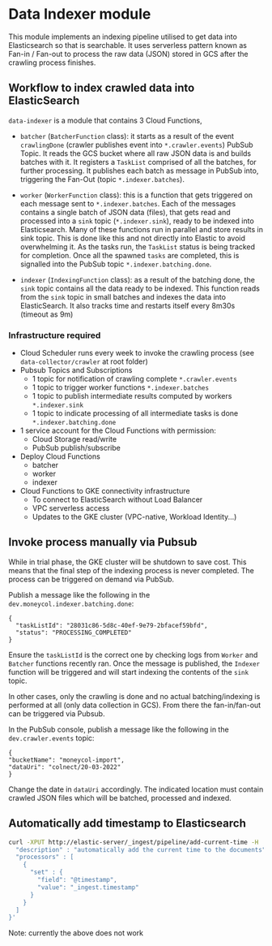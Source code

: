 # Data Indexer module

This module implements an indexing pipeline utilised to get data into Elasticsearch so that is searchable.
It uses serverless pattern known as Fan-in / Fan-out to process the raw data (JSON) stored in GCS after the 
crawling process finishes.

## Workflow to index crawled data into ElasticSearch

`data-indexer` is a module that contains 3 Cloud Functions,

- `batcher` (`BatcherFunction` class): it starts as a result of the event `crawlingDone` (crawler publishes event
into `*.crawler.events`) PubSub Topic. It reads the GCS bucket where all raw JSON data is and builds batches with it. 
It registers a `TaskList` comprised of all the batches, for further processing. It publishes each batch as message in PubSub into,
triggering the Fan-Out (topic `*.indexer.batches`).

- `worker` (`WorkerFunction` class): this is a function that gets triggered on each message sent to `*.indexer.batches`. 
Each of the messages contains a single batch of JSON data (files), that gets read and processed into a `sink` topic (`*.indexer.sink`),
ready to be indexed into Elasticsearch. Many of these functions run in parallel and store results in sink topic. This is done
like this and not directly into Elastic to avoid overwhelming it. 
As the tasks run, the `TaskList` status is being tracked for completion. Once all the spawned `tasks` are completed, this is signalled
into the PubSub topic `*.indexer.batching.done`.

- `indexer` (`IndexingFunction` class): as a result of the batching done, the `sink` topic contains all the data ready to be indexed.
This function reads from the `sink` topic in small batches and indexes the data into ElasticSearch. It also tracks time and
restarts itself every 8m30s (timeout as 9m)

### Infrastructure required

- Cloud Scheduler runs every week to invoke the crawling process (see `data-collector/crawler` at root folder)
- Pubsub Topics and Subscriptions
  - 1 topic for notification of crawling complete `*.crawler.events`
  - 1 topic to trigger worker functions `*.indexer.batches`
  - 1 topic to publish intermediate results computed by workers `*.indexer.sink`
  - 1 topic to indicate processing of all intermediate tasks is done `*.indexer.batching.done`
- 1 service account for the Cloud Functions with permission:
  - Cloud Storage read/write
  - PubSub publish/subscribe
- Deploy Cloud Functions
  - batcher
  - worker
  - indexer
- Cloud Functions to GKE connectivity infrastructure
  - To connect to ElasticSearch without Load Balancer
  - VPC serverless access
  - Updates to the GKE cluster (VPC-native, Workload Identity...)

## Invoke process manually via Pubsub

While in trial phase, the GKE cluster will be shutdown to save cost. This means that the final step of the indexing
process is never completed. The process can be triggered on demand via PubSub.

Publish a message like the following in the `dev.moneycol.indexer.batching.done`:
```
{
  "taskListId": "28031c86-5d8c-40ef-9e79-2bfacef59bfd", 
  "status": "PROCESSING_COMPLETED"
}
```

Ensure the `taskListId` is the correct one by checking logs from `Worker` and `Batcher` functions recently ran. Once 
the message is published, the `Indexer` function will be triggered and will start indexing the contents of the `sink`
topic.

In other cases, only the crawling is done and no actual batching/indexing is performed at all (only data collection
in GCS). From there the fan-in/fan-out can be triggered via Pubsub.

In the PubSub console, publish a message like the following in the `dev.crawler.events` topic:
```
{
"bucketName": "moneycol-import",
"dataUri": "colnect/20-03-2022"
}
```

Change the date in `dataUri` accordingly. The indicated location must contain crawled JSON files which will
be batched, processed and indexed.



## Automatically add timestamp to Elasticsearch

```bash
curl -XPUT http://elastic-server/_ingest/pipeline/add-current-time -H 'Content-Type: application/json' -d '{                          ~/development/repos/moneycol/infra/gke
  "description" : "automatically add the current time to the documents",
  "processors" : [
    {
      "set" : {
        "field": "@timestamp",
        "value": "_ingest.timestamp"
      }
    }
  ]
}'
```

Note: currently the above does not work